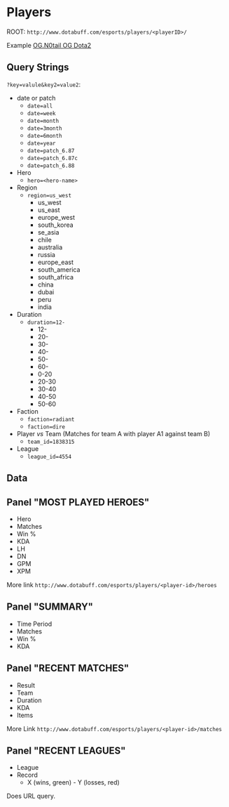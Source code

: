 

# Players

ROOT: `http://www.dotabuff.com/esports/players/<playerID>/`

Example [OG.N0tail OG Dota2](http://www.dotabuff.com/esports/players/19672354/)

## Query Strings

`?key=valule&key2=value2`:

- date or patch
	- `date=all`
	- `date=week`
	- `date=month`
	- `date=3month`
	- `date=6month`
	- `date=year`
	- `date=patch_6.87`
	- `date=patch_6.87c`
	- `date=patch_6.88`
- Hero
	- `hero=<hero-name>`
- Region
	- `region=us_west`
		- us_west
		- us_east
		- europe_west
		- south_korea
		- se_asia
		- chile
		- australia
		- russia
		- europe_east
		- south_america
		- south_africa
		- china
		- dubai
		- peru
		- india
- Duration
	- `duration=12-`
		- 12-
		- 20-
		- 30-
		- 40-
		- 50-
		- 60-
		- 0-20
		- 20-30
		- 30-40
		- 40-50
		- 50-60
- Faction
	- `faction=radiant`
	- `faction=dire`
- Player *vs* Team (Matches for team A with player A1 against team B)
	- `team_id=1838315`
- League
	- `league_id=4554`

## Data

## Panel "MOST PLAYED HEROES"

- Hero
- Matches
- Win %
- KDA
- LH
- DN
- GPM
- XPM

More link `http://www.dotabuff.com/esports/players/<player-id>/heroes`

## Panel "SUMMARY"

- Time Period
- Matches
- Win %
- KDA

## Panel "RECENT MATCHES"

- Result
- Team
- Duration
- KDA
- Items

More Link `http://www.dotabuff.com/esports/players/<player-id>/matches`

## Panel "RECENT LEAGUES"

- League
- Record
	- X (wins, green) - Y (losses, red)

Does URL query.
